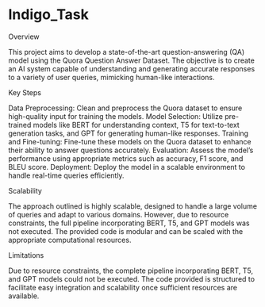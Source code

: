 # Indigo_Task
Overview

This project aims to develop a state-of-the-art question-answering (QA) model using the Quora Question Answer Dataset. The objective is to create an AI system capable of understanding and generating accurate responses to a variety of user queries, mimicking human-like interactions.

Key Steps

Data Preprocessing: Clean and preprocess the Quora dataset to ensure high-quality input for training the models.
Model Selection: Utilize pre-trained models like BERT for understanding context, T5 for text-to-text generation tasks, and GPT for generating human-like responses.
Training and Fine-tuning: Fine-tune these models on the Quora dataset to enhance their ability to answer questions accurately.
Evaluation: Assess the model’s performance using appropriate metrics such as accuracy, F1 score, and BLEU score.
Deployment: Deploy the model in a scalable environment to handle real-time queries efficiently.

Scalability

The approach outlined is highly scalable, designed to handle a large volume of queries and adapt to various domains. However, due to resource constraints, the full pipeline incorporating BERT, T5, and GPT models was not executed. The provided code is modular and can be scaled with the appropriate computational resources.

Limitations

Due to resource constraints, the complete pipeline incorporating BERT, T5, and GPT models could not be executed. The code provided is structured to facilitate easy integration and scalability once sufficient resources are available.
